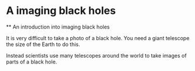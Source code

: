 A imaging black holes
=============================
** An introduction into imaging black holes

It is very difficult to take a photo of a black hole. You need a giant telescope the size of the Earth to do this.

Instead scientists use many telescopes around the world to take images of parts of a black hole.
